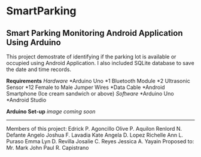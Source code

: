 # SmartParking
Smart Parking Monitoring Android Application Using Arduino
----------------------------------------------------------------------
This project demostrate of identifying if the parking lot is available or occupied using Android Application. I also included SQLite database to save the date and time records. </br>

**Requirements**
*Hardware*
*Arduino Uno
*1 Bluetooth Module
*2 Ultrasonic Sensor
*12 Female to Male Jumper Wires
*Data Cable
*Android Smartphone (Ice cream sandwich or above)
*Software*
*Arduino Uno
*Android Studio

**Arduino Set-up**
*image coming soon*

----------------------------------------------------------------------
Members of this project:
Edrick P. Agoncillo
Olive P. Aquilon
Renlord N. Defante
Angelo Joshua F. Lavadia
Kate Angela D. Lopez
Richelle Ann L. Puraso
Emma Lyn D. Revilla
Josalie C. Reyes
Jessica A. Yayain
Proposed to:
Mr. Mark John Paul R. Capistrano
